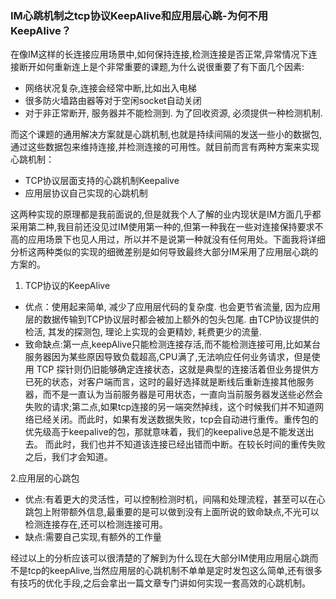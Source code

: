 ### IM心跳机制之tcp协议KeepAlive和应用层心跳-为何不用KeepAlive？ <!-- {docsify-ignore} -->
在像IM这样的长连接应用场景中,如何保持连接,检测连接是否正常,异常情况下连接断开如何重新连上是个非常重要的课题,为什么说很重要了有下面几个因素:

- 网络状况复杂,连接会经常中断,比如出入电梯
- 很多防火墙路由器等对于空闲socket自动关闭
- 对于非正常断开, 服务器并不能检测到. 为了回收资源, 必须提供一种检测机制.

而这个课题的通用解决方案就是心跳机制,也就是持续间隔的发送一些小的数据包,通过这些数据包来维持连接,并检测连接的可用性。就目前而言有两种方案来实现心跳机制：

- TCP协议层面支持的心跳机制Keepalive
- 应用层协议自己实现的心跳机制

这两种实现的原理都是我前面说的,但是就我个人了解的业内现状是IM方面几乎都采用第二种,我目前还没见过IM使用第一种的,但第一种我在一些对连接保持要求不高的应用场景下也见人用过，所以并不是说第一种就没有任何用处。下面我将详细分析这两种类似的实现的细微差别是如何导致最终大部分IM采用了应用层心跳的方案的。

1. TCP协议的KeepAlive

- 优点：使用起来简单, 减少了应用层代码的复杂度. 也会更节省流量, 因为应用层的数据传输到TCP协议层时都会被加上额外的包头包尾. 由TCP协议提供的检活, 其发的探测包, 理论上实现的会更精妙, 耗费更少的流量.
- 致命缺点:第一点,keepAlive只能检测连接存活,而不能检测连接可用,比如某台服务器因为某些原因导致负载超高,CPU满了,无法响应任何业务请求，但是使用 TCP 探针则仍旧能够确定连接状态，这就是典型的连接活着但业务提供方已死的状态，对客户端而言，这时的最好选择就是断线后重新连接其他服务器，而不是一直认为当前服务器是可用状态，一直向当前服务器发送些必然会失败的请求;第二点,如果tcp连接的另一端突然掉线，这个时候我们并不知道网络已经关闭。而此时，如果有发送数据失败，tcp会自动进行重传。重传包的优先级高于keepalive的包，那就意味着，我们的keepalive总是不能发送出去。 而此时，我们也并不知道该连接已经出错而中断。在较长时间的重传失败之后，我们才会知道。

2.应用层的心跳包

- 优点:有着更大的灵活性，可以控制检测时机，间隔和处理流程，甚至可以在心跳包上附带额外信息,最重要的是可以做到没有上面所说的致命缺点,不光可以检测连接存在,还可以检测连接可用。
- 缺点:需要自己实现,有额外的工作量

经过以上的分析应该可以很清楚的了解到为什么现在大部分IM使用应用层心跳而不是tcp的keepAlive,当然应用层的心跳机制不单单是定时发包这么简单,还有很多有技巧的优化手段,之后会拿出一篇文章专门讲如何实现一套高效的心跳机制。